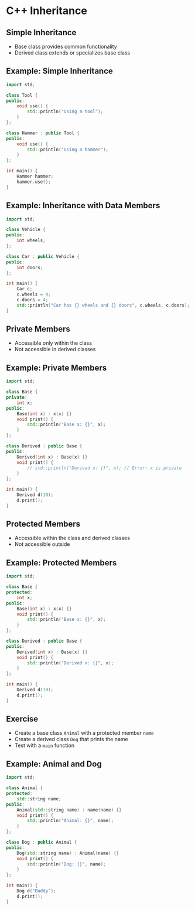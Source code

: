 # C++ Inheritance

## Simple Inheritance

- Base class provides common functionality
- Derived class extends or specializes base class

## Example: Simple Inheritance

```cpp
import std;

class Tool {
public:
    void use() {
        std::println("Using a tool");
    }
};

class Hammer : public Tool {
public:
    void use() {
        std::println("Using a hammer");
    }
};

int main() {
    Hammer hammer;
    hammer.use();
}
```

## Example: Inheritance with Data Members

```cpp
import std;

class Vehicle {
public:
    int wheels;
};

class Car : public Vehicle {
public:
    int doors;
};

int main() {
    Car c;
    c.wheels = 4;
    c.doors = 4;
    std::println("Car has {} wheels and {} doors", c.wheels, c.doors);
}
```

## Private Members

- Accessible only within the class
- Not accessible in derived classes

## Example: Private Members

```cpp
import std;

class Base {
private:
    int x;
public:
    Base(int x) : x(x) {}
    void print() {
        std::println("Base x: {}", x);
    }
};

class Derived : public Base {
public:
    Derived(int x) : Base(x) {}
    void print() {
        // std::println("Derived x: {}", x); // Error: x is private
    }
};

int main() {
    Derived d(10);
    d.print();
}
```

## Protected Members

- Accessible within the class and derived classes
- Not accessible outside

## Example: Protected Members

```cpp
import std;

class Base {
protected:
    int x;
public:
    Base(int x) : x(x) {}
    void print() {
        std::println("Base x: {}", x);
    }
};

class Derived : public Base {
public:
    Derived(int x) : Base(x) {}
    void print() {
        std::println("Derived x: {}", x);
    }
};

int main() {
    Derived d(10);
    d.print();
}
```

## Exercise

- Create a base class `Animal` with a protected member `name`
- Create a derived class `Dog` that prints the name
- Test with a `main` function

## Example: Animal and Dog

```cpp
import std;

class Animal {
protected:
    std::string name;
public:
    Animal(std::string name) : name(name) {}
    void print() {
        std::println("Animal: {}", name);
    }
};

class Dog : public Animal {
public:
    Dog(std::string name) : Animal(name) {}
    void print() {
        std::println("Dog: {}", name);
    }
};

int main() {
    Dog d("Buddy");
    d.print();
}
```
